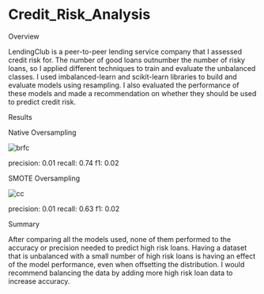 # Credit_Risk_Analysis
Overview

LendingClub is a peer-to-peer lending service company that I assessed credit risk for. The number of good loans outnumber the number of risky loans, so I applied different techniques to train and evaluate the unbalanced classes. I used imbalanced-learn and scikit-learn libraries to build and evaluate models using resampling. I also evaluated the performance of these models and made a recommendation on whether they should be used to predict credit risk.

Results

Native Oversampling

![brfc](https://user-images.githubusercontent.com/68204195/104790162-a0fc8700-574b-11eb-8a83-a34467bf9c24.png)
 
precision: 0.01
recall: 0.74
f1: 0.02

SMOTE Oversampling

![cc](https://user-images.githubusercontent.com/68204195/104790026-3b0fff80-574b-11eb-8fce-1d1e8c275b78.png)


precision: 0.01
recall: 0.63
f1: 0.02

 
 
 


Summary

After comparing all the models used, none of them performed to the accuracy or precision needed to predict high risk loans. Having a dataset that is unbalanced with a small number of high risk loans is having an effect of the model performance, even when offsetting the distribution. I would recommend balancing the data by adding more high risk loan data to increase accuracy. 

